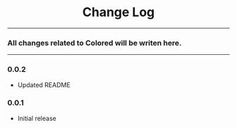<div align="center">
	<h1>Change Log</h1>
</div>

---

### All changes related to Colored will be writen here.

---

### 0.0.2
- Updated README

### 0.0.1
- Initial release
